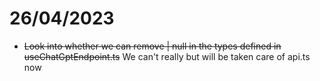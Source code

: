 # 26/04/2023

- ~~Look into whether we can remove | null in the types defined in useChatGptEndpoint.ts~~ We can't really but will be taken care of api.ts now
